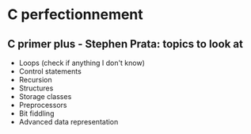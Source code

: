 # C perfectionnement

## C primer plus - Stephen Prata: topics to look at
- Loops (check if anything I don't know)
- Control statements
- Recursion
- Structures
- Storage classes
- Preprocessors
- Bit fiddling
- Advanced data representation